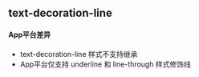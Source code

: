 ## text-decoration-line


<!-- CSSJSON.text-decoration-line.description -->

<!-- CSSJSON.text-decoration-line.syntax -->

<!-- CSSJSON.text-decoration-line.values -->

<!-- CSSJSON.text-decoration-line.defaultValue -->

<!-- CSSJSON.text-decoration-line.unixTags -->

<!-- CSSJSON.text-decoration-line.compatibility -->

<!-- CSSJSON.text-decoration-line.example -->

#### App平台差异
+ text-decoration-line 样式不支持继承
+ App平台仅支持 underline 和 line-through 样式修饰线

<!-- CSSJSON.text-decoration-line.reference -->
